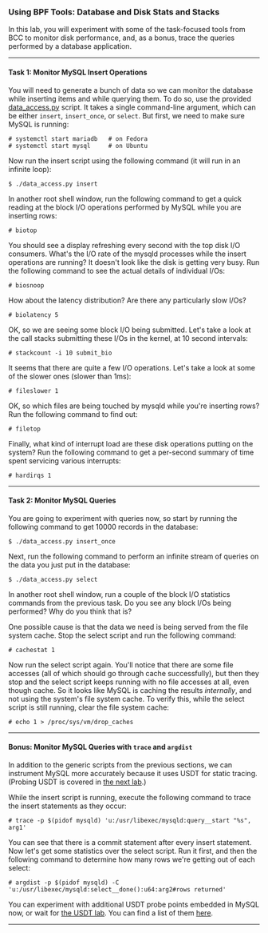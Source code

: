 ### Using BPF Tools: Database and Disk Stats and Stacks

In this lab, you will experiment with some of the task-focused tools from BCC to monitor disk performance, and, as a bonus, trace the queries performed by a database application.

- - -

#### Task 1: Monitor MySQL Insert Operations

You will need to generate a bunch of data so we can monitor the database while inserting items and while querying them. To do so, use the provided [data_access.py](data_access.py) script. It takes a single command-line argument, which can be either `insert`, `insert_once`, or `select`. But first, we need to make sure MySQL is running:

```
# systemctl start mariadb   # on Fedora
# systemctl start mysql     # on Ubuntu
```

Now run the insert script using the following command (it will run in an infinite loop):

```
$ ./data_access.py insert
```

In another root shell window, run the following command to get a quick reading at the block I/O operations performed by MySQL while you are inserting rows:

```
# biotop
```

You should see a display refreshing every second with the top disk I/O consumers. What's the I/O rate of the mysqld processes while the insert operations are running? It doesn't look like the disk is getting very busy. Run the following command to see the actual details of individual I/Os:

```
# biosnoop
```

How about the latency distribution? Are there any particularly slow I/Os?

```
# biolatency 5
```

OK, so we are seeing some block I/O being submitted. Let's take a look at the call stacks submitting these I/Os in the kernel, at 10 second intervals:

```
# stackcount -i 10 submit_bio
```

It seems that there are quite a few I/O operations. Let's take a look at some of the slower ones (slower than 1ms):

```
# fileslower 1
```

OK, so which files are being touched by mysqld while you're inserting rows? Run the following command to find out:

```
# filetop
```

Finally, what kind of interrupt load are these disk operations putting on the system? Run the following command to get a per-second summary of time spent servicing various interrupts:

```
# hardirqs 1
```

- - -

#### Task 2: Monitor MySQL Queries

You are going to experiment with queries now, so start by running the following command to get 10000 records in the database:

```
$ ./data_access.py insert_once
```

Next, run the following command to perform an infinite stream of queries on the data you just put in the database:

```
$ ./data_access.py select
```

In another root shell window, run a couple of the block I/O statistics commands from the previous task. Do you see any block I/Os being performed? Why do you think that is?

One possible cause is that the data we need is being served from the file system cache. Stop the select script and run the following command:

```
# cachestat 1
```

Now run the select script again. You'll notice that there are some file accesses (all of which should go through cache successfully), but then they stop and the select script keeps running with no file accesses at all, even though cache. So it looks like MySQL is caching the results *internally*, and not using the system's file system cache. To verify this, while the select script is still running, clear the file system cache:

```
# echo 1 > /proc/sys/vm/drop_caches
```

- - -

#### Bonus: Monitor MySQL Queries with `trace` and `argdist`

In addition to the generic scripts from the previous sections, we can instrument MySQL more accurately because it uses USDT for static tracing. (Probing USDT is covered in [the next lab](bpf-usdt.md).)

While the insert script is running, execute the following command to trace the insert statements as they occur:

```
# trace -p $(pidof mysqld) 'u:/usr/libexec/mysqld:query__start "%s", arg1'
```

You can see that there is a commit statement after every insert statement. Now let's get some statistics over the select script. Run it first, and then the following command to determine how many rows we're getting out of each select:

```
# argdist -p $(pidof mysqld) -C 'u:/usr/libexec/mysqld:select__done():u64:arg2#rows returned'
```

You can experiment with additional USDT probe points embedded in MySQL now, or wait for [the USDT lab](bpf-usdt.md). You can find a list of them [here](https://github.com/MariaDB/server/blob/10.1/include/probes_mysql.d.base).

- - -
